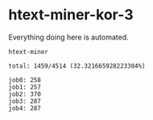 # htext-miner-kor-3

Everything doing here is automated.

```
htext-miner

total: 1459/4514 (32.321665928223304%)

job0: 258
job1: 257
job2: 370
job3: 287
job4: 287
```